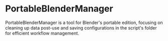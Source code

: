 # PortableBlenderManager
PortableBlenderManager is a tool for Blender's portable edition, focusing on cleaning up data post-use and saving configurations in the script's folder for efficient workflow management.
